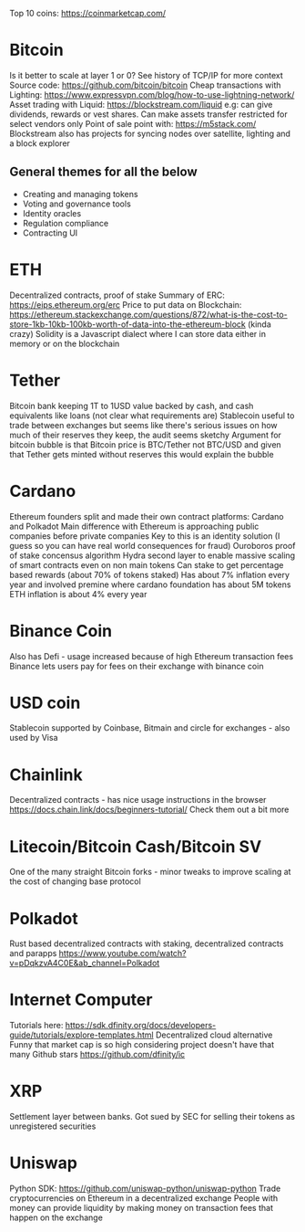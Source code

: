 Top 10 coins: https://coinmarketcap.com/

# Bitcoin
Is it better to scale at layer 1 or 0? See history of TCP/IP for more context
Source code: https://github.com/bitcoin/bitcoin
Cheap transactions with Lighting: https://www.expressvpn.com/blog/how-to-use-lightning-network/
Asset trading with Liquid: https://blockstream.com/liquid e.g: can give dividends, rewards or vest shares. Can make assets transfer restricted for select vendors only
Point of sale point with: https://m5stack.com/
Blockstream also has projects for syncing nodes over satellite, lighting and a block explorer

## General themes for all the below
* Creating and managing tokens
* Voting and governance tools
* Identity oracles
* Regulation compliance
* Contracting UI

# ETH
Decentralized contracts, proof of stake
Summary of ERC: https://eips.ethereum.org/erc
Price to put data on Blockchain: https://ethereum.stackexchange.com/questions/872/what-is-the-cost-to-store-1kb-10kb-100kb-worth-of-data-into-the-ethereum-block (kinda crazy)
Solidity is a Javascript dialect where I can store data either in memory or on the blockchain

# Tether
Bitcoin bank keeping 1T to 1USD value backed by cash, and cash equivalents like loans (not clear what requirements are)
Stablecoin useful to trade between exchanges but seems like there's serious issues on how much of their reserves they keep, the audit seems sketchy 
Argument for bitcoin bubble is that Bitcoin price is BTC/Tether not BTC/USD and given that Tether gets minted without reserves this would explain the bubble    

# Cardano
Ethereum founders split and made their own contract platforms: Cardano and Polkadot
Main difference with Ethereum is approaching public companies before private companies
Key to this is an identity solution (I guess so you can have real world consequences for fraud)
Ouroboros proof of stake concensus algorithm
Hydra second layer to enable massive scaling of smart contracts even on non main tokens
Can stake to get percentage based rewards (about 70% of tokens staked)
Has about 7% inflation every year and involved premine where cardano foundation has about 5M tokens
ETH inflation is about 4% every year

# Binance Coin
Also has Defi - usage increased because of high Ethereum transaction fees
Binance lets users pay for fees on their exchange with binance coin

# USD coin
Stablecoin supported by Coinbase, Bitmain and circle for exchanges - also used by Visa

# Chainlink 
Decentralized contracts - has nice usage instructions in the browser https://docs.chain.link/docs/beginners-tutorial/
Check them out a bit more

# Litecoin/Bitcoin Cash/Bitcoin SV
One of the many straight Bitcoin forks - minor tweaks to improve scaling at the cost of changing base protocol

# Polkadot
Rust based decentralized contracts with staking, decentralized contracts and parapps https://www.youtube.com/watch?v=pDqkzvA4C0E&ab_channel=Polkadot

# Internet Computer
Tutorials here: https://sdk.dfinity.org/docs/developers-guide/tutorials/explore-templates.html
Decentralized cloud alternative
Funny that market cap is so high considering project doesn't have that many Github stars https://github.com/dfinity/ic

# XRP 
Settlement layer between banks. Got sued by SEC for selling their tokens as unregistered securities


# Uniswap
Python SDK: https://github.com/uniswap-python/uniswap-python
Trade cryptocurrencies on Ethereum in a decentralized exchange
People with money can provide liquidity by making money on transaction fees that happen on the exchange

